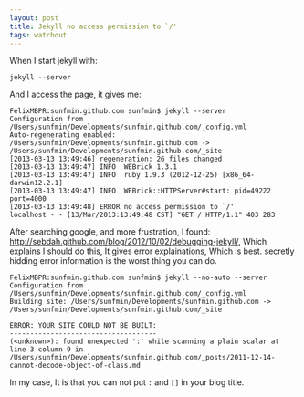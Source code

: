 ```yaml
---
layout: post
title: Jekyll no access permission to `/'
tags: watchout
---
```


When I start jekyll with:

	jekyll --server

And I access the page, it gives me:

	FelixMBPR:sunfmin.github.com sunfmin$ jekyll --server
	Configuration from /Users/sunfmin/Developments/sunfmin.github.com/_config.yml
	Auto-regenerating enabled: /Users/sunfmin/Developments/sunfmin.github.com -> /Users/sunfmin/Developments/sunfmin.github.com/_site
	[2013-03-13 13:49:46] regeneration: 26 files changed
	[2013-03-13 13:49:47] INFO  WEBrick 1.3.1
	[2013-03-13 13:49:47] INFO  ruby 1.9.3 (2012-12-25) [x86_64-darwin12.2.1]
	[2013-03-13 13:49:47] INFO  WEBrick::HTTPServer#start: pid=49222 port=4000
	[2013-03-13 13:49:48] ERROR no access permission to `/'
	localhost - - [13/Mar/2013:13:49:48 CST] "GET / HTTP/1.1" 403 283

After searching google, and more frustration, I found: http://sebdah.github.com/blog/2012/10/02/debugging-jekyll/, Which explains I should do this, It gives error explainations, Which is best. secretly hidding error information is the worst thing you can do.

	FelixMBPR:sunfmin.github.com sunfmin$ jekyll --no-auto --server
	Configuration from /Users/sunfmin/Developments/sunfmin.github.com/_config.yml
	Building site: /Users/sunfmin/Developments/sunfmin.github.com -> /Users/sunfmin/Developments/sunfmin.github.com/_site

	ERROR: YOUR SITE COULD NOT BE BUILT:
	------------------------------------
	(<unknown>): found unexpected ':' while scanning a plain scalar at line 3 column 9 in /Users/sunfmin/Developments/sunfmin.github.com/_posts/2011-12-14-cannot-decode-object-of-class.md


In my case, It is that you can not put `:` and `[]` in your blog title.
